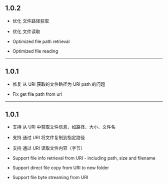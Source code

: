 ## 1.0.2
* 优化 文件路径获取
* 优化 文件读取

* Optimized file path retrieval
* Optimized file reading

---
## 1.0.1
* 修复 从 URI 获取的文件路径为 URI path 的问题

* Fix get file path from uri

---
## 1.0.1
* 支持 从 URI 中获取文件信息，如路径、大小、文件名
* 支持 通过 URI 将文件复制到指定路径
* 支持 通过 URI 读取文件内容（字节）

* Support file info retrieval from URI - including path, size and filename
* Support direct file copy from URI to new folder
* Support file byte streaming from URI